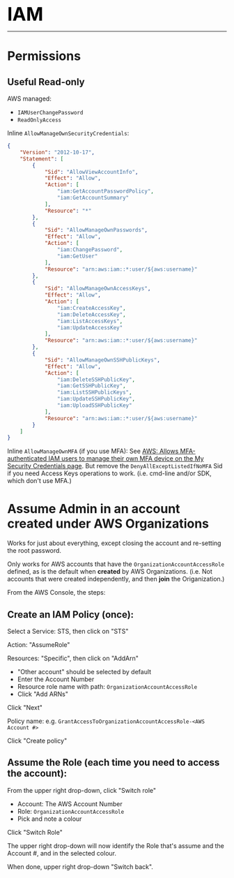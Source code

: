 **<span style="font-size:3em;color:black">IAM</span>**
***

# Permissions

## Useful Read-only

AWS managed:
- ```IAMUserChangePassword```
- ```ReadOnlyAccess```

Inline ```AllowManageOwnSecurityCredentials```:
```json
{
    "Version": "2012-10-17",
    "Statement": [
        {
            "Sid": "AllowViewAccountInfo",
            "Effect": "Allow",
            "Action": [
                "iam:GetAccountPasswordPolicy",
                "iam:GetAccountSummary"
            ],
            "Resource": "*"
        },
        {
            "Sid": "AllowManageOwnPasswords",
            "Effect": "Allow",
            "Action": [
                "iam:ChangePassword",
                "iam:GetUser"
            ],
            "Resource": "arn:aws:iam::*:user/${aws:username}"
        },
        {
            "Sid": "AllowManageOwnAccessKeys",
            "Effect": "Allow",
            "Action": [
                "iam:CreateAccessKey",
                "iam:DeleteAccessKey",
                "iam:ListAccessKeys",
                "iam:UpdateAccessKey"
            ],
            "Resource": "arn:aws:iam::*:user/${aws:username}"
        },
        {
            "Sid": "AllowManageOwnSSHPublicKeys",
            "Effect": "Allow",
            "Action": [
                "iam:DeleteSSHPublicKey",
                "iam:GetSSHPublicKey",
                "iam:ListSSHPublicKeys",
                "iam:UpdateSSHPublicKey",
                "iam:UploadSSHPublicKey"
            ],
            "Resource": "arn:aws:iam::*:user/${aws:username}"
        }
    ]
}
```

Inline ```AllowManageOwnMFA``` (if you use MFA): See [AWS: Allows MFA-authenticated IAM users to manage their own MFA device on the My Security Credentials page](https://docs.aws.amazon.com/IAM/latest/UserGuide/reference_policies_examples_aws_my-sec-creds-self-manage-mfa-only.html).  But remove the ```DenyAllExceptListedIfNoMFA``` Sid if you need Access Keys operations to work.  (i.e. cmd-line and/or SDK, which don't use MFA.)

# Assume Admin in an account created under AWS Organizations

Works for just about everything, except closing the account and re-setting the root password.

Only works for AWS accounts that have the ```OrganizationAccountAccessRole``` defined, as is the default when **created** by AWS Organizations.  (i.e. Not accounts that were created independently, and then **join** the Origanization.)

From the AWS Console, the steps:

## Create an IAM Policy (once):

Select a Service: STS, then click on "STS"

Action: "AssumeRole"

Resources: "Specific", then click on "AddArn"

- "Other account" should be selected by default
- Enter the Account Number
- Resource role name with path: ```OrganizationAccountAccessRole```
- Click "Add ARNs"

Click "Next"

Policy name: e.g. ```GrantAccessToOrganizationAccountAccessRole-<AWS Account #>```

Click "Create policy"

## Assume the Role (each time you need to access the account):

From the upper right drop-down, click "Switch role"

- Account: The AWS Account Number
- Role: ```OrganizationAccountAccessRole```
- Pick and note a colour

Click "Switch Role"

The upper right drop-down will now identify the Role that's assume and the Account #, and in the selected colour.

When done, upper right drop-down "Switch back".
